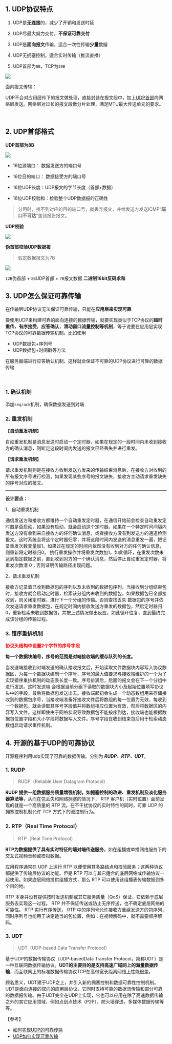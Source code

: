 ## 1. UDP协议特点

1. UDP是**无连接**的，减少了开销和发送时延

2. UDP尽最大努力交付，**不保证可靠交付**

3. UDP是**面向报文**传输，适合一次性传输**少量**数据

4. UDP无拥塞控制，适合实时传输（推流直播）

5. UDP首部为`8B`，TCP为`20B`

![](https://iqqcode-blog.oss-cn-beijing.aliyuncs.com/imgs01/20200726161801.png)

面向报文传输：

UDP不会对应用层传下的报文做处理，直接封装在报文段中，加上<u>UDP首部</u>向网络层发送。网络层对过长的报文段做分片处理，满足MTU最大传送单元的要求。

<br>

## 2. UDP首部格式

**UDP首部为8B**

![](https://iqqcode-blog.oss-cn-beijing.aliyuncs.com/imgs01/20200726163023.png)

- 16位源端口： 数据发送方的端口号

- 16位目的端口： 数据接受方的端口号

- 16位UDP长度：UDP报文的字节长度（首部+数据）

- 16位UDP校验和：检验整个UDP数据报的正确性

> 分用时，找不到对应的目的端口号，就丢弃报文，并给发送方发送ICMP“**端口不可达**”差错报告报文。

**UDP校验**

![](https://iqqcode-blog.oss-cn-beijing.aliyuncs.com/imgs01/20200726163525.png)

**伪首部校验UDP数据报**

> 假定数据报文为7B

![](https://iqqcode-blog.oss-cn-beijing.aliyuncs.com/imgs01/20200726165539.png)

`12B`伪首部 + `8B`UDP首部 + `7B`报文数据 **二进制16bit反码求和**



## 3. UDP怎么保证可靠传输

在传输层UDP协议无法保证可靠传输，只能在**应用层来实现可靠**

要使用UDP来构建可靠的面向连接的数据传输，就要实现类似于TCP协议的**超时重传**，**有序接受**，**应答确认**，**滑动窗口流量控制等机制**，等于说要在应用层实现TCP协议的可靠数据传输机制。比如使用

- UDP数据包+序列号
- UDP数据包+时间戳等方法

在服务器端进行应答确认机制，这样就会保证不可靠的UDP协议进行可靠的数据传输

<br>



### 1. 确认机制

添加`seq/ack`机制，确保数据发送到对端

### 2. 重发机制

**【自动重发机制】**

自动重发机制是消息发送时启动一个定时器，如果在规定的一段时间内未收到接收方的确认消息，则断定这段时间内发送的报文已经丢失并进行重发。

**【请求重发机制】**

请求重发机制则是在接收方收到发送方发来的传输结束消息后，在接收方对收到的所有报文序号进行检测，如果发现某些序号的报文缺失，接收方主动请求重发缺失的序号对应的报文。

----------------

**设计要点：**

1、自动重发机制

通信发送方和接收方都维持一个自动重发定时器，在通信开始前会检查自动重发定时器是否启动，如果没有启动，就会启动这个定时器。如果在一个特定时间间隔内发送方没有收到来自接收方的任何确认消息，或者接收方没有到发送方的通道检测报文。这时系统会将这个定时器归零，并将这段时间内发送的消息重发一遍，把记录重发次数变量加1。如果过在规定的时间内依然没有收到对方的任何确认信息，则重新将定时器归0， 执行重发操作并将重发次数加1，如此循环，在重发次数未达到指定数据之前，直到收到对方的一个确认消息，然后停止自动重发定时器，将重发次数清 0；否则证明传输路径出现问题。

2、请求重发机制

接收方记录着已收到数据包的序列以及未收到的数据包序列。当接收到分组结束包时，接收方就会启动定时器，检索该分组内未收到的数据包，如果数据包已全部接收到，则关闭定时器，进行下一个分组的传输。否则查找丢失 数据包的序号并依次发送请求重发数据包，在规定时间内接收发送方重发的数据包，然后定时器归 0，重新检索未收到数据包，并按上述情况做出反应，如此循环往复，直到最终完成该分组的传输过程。

### 3. 错序重排机制

<font color = red>**协议头结构中设置2个字节的序号字段**</font>

**每一个数据块编号，序号的范围是对端接收端的缓存队列的长度。**

当发送端接收到对端发送的确认接收报文后，开始读取文件数据块内容写入协议数据区，为每一个数据块编制一个序号，序号的最大值要求与接收端维护的一个为了实现错序重排机制的动态表长度一致。序号排满后，后面的报文会在下一个分组中进行发送。这时发送端 会根据当前分组下读取的数据块大小及起始位置填写协议头中的字段，最后将数据包发送出去。接收端起初会生成一个动态数组用来存储接收到的数据包序号，当接收端准备好接收文件后将数组的每一位置为无效，每收到一个数据包，就会读取其序号字段值并将数组相应位置为有效，然后将数据区的内容写入文件。这样即使由于网络状况导致数据包不能按序到达，接收端也能根据数据包位置字段和大小字段将数据写入文件。序号字段在收到结束包后用于检索动态数组启动请求重传机制。



## 4. 开源的基于UDP的可靠协议

开源程序利用udp实现了可靠的数据传输。分别为 ***RUDP、RTP、UDT***。

### 1. RUDP

> RUDP（Reliable User Datagram Protocol）

**RUDP 提供一组数据服务质量增强机制，如拥塞控制的改进、重发机制及淡化服务器算法等**，从而在包丢失和网络拥塞的情况下， RTP 客户机（实时位置）面前呈现的就是一个高质量的 RTP 流。在不干扰协议的实时特性的同时，可靠 UDP 的拥塞控制机制允许 TCP 方式下的流控制行为。

### 2. RTP（Real Time Protocol）

> RTP（Real Time Protocol）

**RTP为数据提供了具有实时特征的端对端传送服务**，如在组播或单播网络服务下的交互式视频音频或模拟数据。

应用程序通常在 UDP 上运行 RTP 以便使用其多路结点和校验服务；这两种协议都提供了传输层协议的功能。但是 RTP 可以与其它适合的底层网络或传输协议一起使用。如果底层网络提供组播方式，那么 RTP 可以使用该组播表传输数据到多个目的地。

RTP 本身并没有提供按时发送机制或其它服务质量（QoS）保证，它依赖于底层服务去实现这一过程。 RTP 并不保证传送或防止无序传送，也不确定底层网络的可靠性。 RTP 实行有序传送， RTP 中的序列号允许接收方重组发送方的包序列，同时序列号也能用于决定适当的包位置，例如：在视频解码中，就不需要顺序解码。

### 3. UDT

> UDT（UDP-based Data Transfer Protocol）

基于UDP的数据传输协议（UDP-basedData Transfer Protocol，简称UDT）是一种互联网数据传输协议。**UDT的主要目的是支持高速广域网上的海量数据传输**，而互联网上的标准数据传输协议TCP在高带宽长距离网络上性能很差。

顾名思义，UDT建于UDP之上，并引入新的拥塞控制和数据可靠性控制机制。UDT是面向连接的双向的应用层协议。它同时支持可靠的数据流传输和部分可靠的数据报传输。由于UDT完全在UDP上实现，它也可以应用在除了高速数据传输之外的其它应用领域，例如点到点技术（P2P），防火墙穿透，多媒体数据传输等等。





【参考】

- [如何实现UDP的可靠传输](https://blog.csdn.net/AaronHyk/article/details/81505562)
- [UDP如何实现可靠传输](https://www.jianshu.com/p/6c73a4585eba)